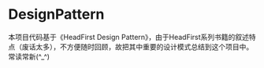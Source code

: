 # DesignPattern
本项目代码基于《HeadFirst Design Pattern》，由于HeadFirst系列书籍的叙述特点（废话太多），不方便随时回顾，故把其中重要的设计模式总结到这个项目中。
常读常新(^_^)
